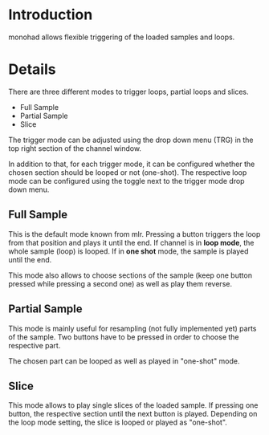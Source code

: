 # Introduction #

monohad allows flexible triggering of the loaded samples and loops.


# Details #


There are three different modes to trigger loops, partial loops and slices.

  * Full Sample
  * Partial Sample
  * Slice

The trigger mode can be adjusted using the drop down menu (TRG) in the top right section of the channel window.

In addition to that, for each trigger mode, it can be configured whether the chosen section should be looped or not (one-shot). The respective loop mode can be configured using the toggle next to the trigger mode drop down menu.


## Full Sample ##

This is the default mode known from mlr. Pressing a button triggers the loop from that position and plays it until the end.  If channel is in **loop mode**, the whole sample (loop) is looped. If in **one shot** mode, the sample is played until the end.

This mode also allows to choose sections of the sample (keep one button pressed while pressing a second one) as well as play them reverse.

## Partial Sample ##

This mode is mainly useful for resampling (not fully implemented yet) parts of the sample. Two buttons have to be pressed in order to choose the respective part.

The chosen part can be looped as well as played in "one-shot" mode.

## Slice ##

This mode allows to play single slices of the loaded sample. If pressing one button, the respective section until the next button is played. Depending on the loop mode setting, the slice is looped or played as "one-shot".

